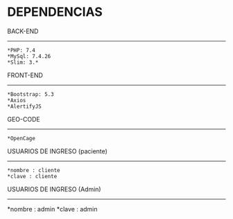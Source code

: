 # DEPENDENCIAS #

BACK-END
***
    *PHP: 7.4
    *MySql: 7.4.26
    *Slim: 3.*
    
FRONT-END
***
    *Bootstrap: 5.3
    *Axios
    *AlertifyJS

GEO-CODE
***
    *OpenCage
    
USUARIOS DE INGRESO (paciente)
***
    *nombre : cliente                         
    *clave : cliente

USUARIOS DE INGRESO (Admin)
***
   *nombre : admin
   *clave : admin
